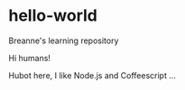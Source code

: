 # hello-world
Breanne's learning repository

Hi humans!

Hubot here, I like Node.js and Coffeescript ...
